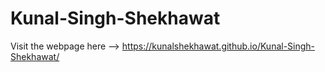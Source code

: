 # Kunal-Singh-Shekhawat
Visit the webpage here -->
https://kunalshekhawat.github.io/Kunal-Singh-Shekhawat/
